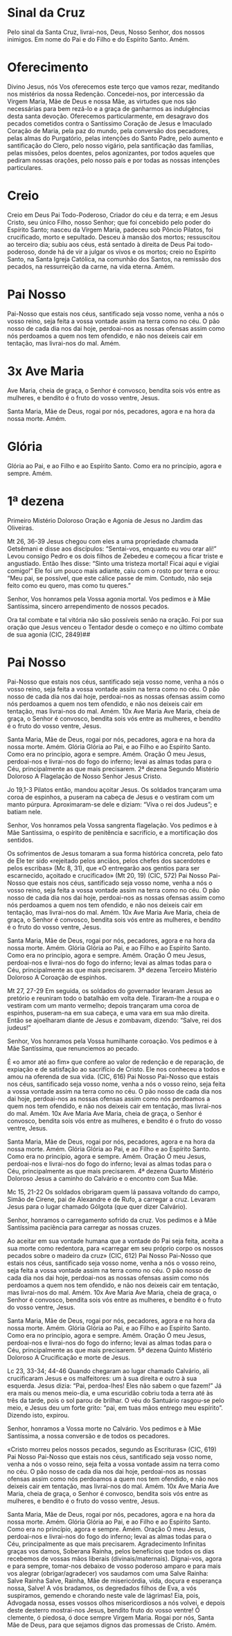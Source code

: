 # Sinal da Cruz
Pelo sinal da Santa Cruz, livrai-nos, Deus, Nosso Senhor, dos nossos inimigos.
Em nome do Pai e do Filho e do Espírito Santo. Amém.
# Oferecimento
Divino Jesus, nós Vos oferecemos este terço que vamos rezar, meditando nos mistérios da nossa Redenção. Concedei-nos, por intercessão da Virgem Maria, Mãe de Deus e nossa Mãe, as virtudes que nos são necessárias para bem rezá-lo e a graça de ganharmos as indulgências desta santa devoção. 
Oferecemos particularmente, em desagravo dos pecados cometidos contra o Santíssimo Coração de Jesus e Imaculado Coração de Maria, pela paz do mundo, pela conversão dos pecadores, pelas almas do Purgatório, pelas intenções do Santo Padre, pelo aumento e santificação do Clero, pelo nosso vigário, pela santificação das famílias, pelas missões, pelos doentes, pelos agonizantes, por todos aqueles que pediram nossas orações, pelo nosso país e por todas as nossas intenções particulares.
# Creio
Creio em Deus Pai Todo-Poderoso, Criador do céu e da terra; e em Jesus Cristo, seu único Filho, nosso Senhor; que foi concebido pelo poder do Espí­rito Santo; nasceu da Virgem Maria, padeceu sob Pôncio Pilatos, foi crucificado, morto e sepultado. Desceu à mansão dos mortos; ressuscitou ao terceiro dia; subiu aos céus, está sentado à direita de Deus Pai todo-poderoso, donde há de vir a julgar os vivos e os mortos; creio no Espí­rito Santo, na Santa Igreja Católica, na comunhão dos Santos, na remissão dos pecados, na ressurreição da carne, na vida eterna.
Amém.
# Pai Nosso
Pai-Nosso que estais nos céus, santificado seja vosso nome, venha a nós o vosso reino, seja feita a vossa vontade assim na terra como no céu. O pão nosso de cada dia nos dai hoje, perdoai-nos as nossas ofensas assim como nós perdoamos a quem nos tem ofendido, e não nos deixeis cair em tentação, mas livrai-nos do mal.
Amém.
# 3x Ave Maria
Ave Maria, cheia de graça, o Senhor é convosco, bendita sois vós entre as mulheres, e bendito é o fruto do vosso ventre, Jesus.

Santa Maria, Mãe de Deus, rogai por nós, pecadores, agora e na hora da nossa morte.
Amém.
# Glória
Glória ao Pai, e ao Filho e ao Espírito Santo. Como era no princípio, agora e sempre.
Amém.

# 1ª dezena
 Primeiro Mistério Doloroso
Oração e Agonia de Jesus no Jardim das Oliveiras.

Mt 26, 36-39
Jesus chegou com eles a uma propriedade chamada Getsêmani e disse aos discípulos: “Sentai-vos, enquanto eu vou orar ali!” Levou consigo Pedro e os dois filhos de Zebedeu e começou a ficar triste e angustiado. Então lhes disse: “Sinto uma tristeza mortal! Ficai aqui e vigiai comigo!” Ele foi um pouco mais adiante, caiu com o rosto por terra e orou: “Meu pai, se possível, que este cálice passe de mim. Contudo, não seja feito como eu quero, mas como tu queres.”

Senhor, Vos honramos pela Vossa agonia mortal. Vos pedimos e à Mãe Santíssima, sincero arrependimento de nossos pecados.

Ora tal combate e tal vitória não são possíveis senão na oração. Foi por sua oração que Jesus venceu o Tentador desde o começo e no último combate de sua agonia (CIC, 2849)##
# Pai Nosso
Pai-Nosso que estais nos céus, santificado seja vosso nome, venha a nós o vosso reino, seja feita a vossa vontade assim na terra como no céu. O pão nosso de cada dia nos dai hoje, perdoai-nos as nossas ofensas assim como nós perdoamos a quem nos tem ofendido, e não nos deixeis cair em tentação, mas livrai-nos do mal.
Amém.
10x Ave Maria
Ave Maria, cheia de graça, o Senhor é convosco, bendita sois vós entre as mulheres, e bendito é o fruto do vosso ventre, Jesus.

Santa Maria, Mãe de Deus, rogai por nós, pecadores, agora e na hora da nossa morte.
Amém.
 Glória
Glória ao Pai, e ao Filho e ao Espírito Santo. Como era no princípio, agora e sempre.
Amém.
 Oração
Ó meu Jesus, perdoai-nos e livrai-nos do fogo do inferno; levai as almas todas para o Céu, principalmente as que mais precisarem.
2ª dezena
 Segundo Mistério Doloroso
A Flagelação de Nosso Senhor Jesus Cristo.

Jo 19,1-3
Pilatos então, mandou açoitar Jesus. Os soldados trançaram uma coroa de espinhos, a puseram na cabeça de Jesus e o vestiram com um manto púrpura. Aproximaram-se dele e diziam: “Viva o rei dos Judeus”; e batiam nele.

Senhor, Vos honramos pela Vossa sangrenta flagelação. Vos pedimos e à Mãe Santíssima, o espírito de penitência e sacrifício, e a mortificação dos sentidos.

Os sofrimentos de Jesus tomaram a sua forma histórica concreta, pelo fato de Ele ter sido «rejeitado pelos anciãos, pelos chefes dos sacerdotes e pelos escribas» (Mc 8, 31), que «O entregarão aos gentios para ser escarnecido, açoitado e crucificado» (Mt 20, 19) (CIC, 572)
 Pai Nosso
Pai-Nosso que estais nos céus, santificado seja vosso nome, venha a nós o vosso reino, seja feita a vossa vontade assim na terra como no céu. O pão nosso de cada dia nos dai hoje, perdoai-nos as nossas ofensas assim como nós perdoamos a quem nos tem ofendido, e não nos deixeis cair em tentação, mas livrai-nos do mal.
Amém.
10x Ave Maria
Ave Maria, cheia de graça, o Senhor é convosco, bendita sois vós entre as mulheres, e bendito é o fruto do vosso ventre, Jesus.

Santa Maria, Mãe de Deus, rogai por nós, pecadores, agora e na hora da nossa morte.
Amém.
 Glória
Glória ao Pai, e ao Filho e ao Espírito Santo. Como era no princípio, agora e sempre.
Amém.
 Oração
Ó meu Jesus, perdoai-nos e livrai-nos do fogo do inferno; levai as almas todas para o Céu, principalmente as que mais precisarem.
3ª dezena
 Terceiro Mistério Doloroso
A Coroação de espinhos.

Mt 27, 27-29
Em seguida, os soldados do governador levaram Jesus ao pretório e reuniram todo o batalhão em volta dele. Tiraram-lhe a roupa e o vestiram com um manto vermelho; depois trançaram uma coroa de espinhos, puseram-na em sua cabeça, e uma vara em sua mão direita. Então se ajoelharam diante de Jesus e zombavam, dizendo: “Salve, rei dos judeus!”

Senhor, Vos honramos pela Vossa humilhante coroação. Vos pedimos e à Mãe Santíssima, que renunciemos ao pecado.

É «o amor até ao fim» que confere ao valor de redenção e de reparação, de expiação e de satisfação ao sacrifício de Cristo. Ele nos conheceu a todos e amou na oferenda de sua vida. (CIC, 616)
 Pai Nosso
Pai-Nosso que estais nos céus, santificado seja vosso nome, venha a nós o vosso reino, seja feita a vossa vontade assim na terra como no céu. O pão nosso de cada dia nos dai hoje, perdoai-nos as nossas ofensas assim como nós perdoamos a quem nos tem ofendido, e não nos deixeis cair em tentação, mas livrai-nos do mal.
Amém.
10x Ave Maria
Ave Maria, cheia de graça, o Senhor é convosco, bendita sois vós entre as mulheres, e bendito é o fruto do vosso ventre, Jesus.

Santa Maria, Mãe de Deus, rogai por nós, pecadores, agora e na hora da nossa morte.
Amém.
 Glória
Glória ao Pai, e ao Filho e ao Espírito Santo. Como era no princípio, agora e sempre.
Amém.
 Oração
Ó meu Jesus, perdoai-nos e livrai-nos do fogo do inferno; levai as almas todas para o Céu, principalmente as que mais precisarem.
4ª dezena
 Quarto Mistério Doloroso
Jesus a caminho do Calvário e o encontro com Sua Mãe.

Mc 15, 21-22
Os soldados obrigaram quem lá passava voltando do campo, Simão de Cirene, pai de Alexandre e de Rufo, a carregar a cruz. Levaram Jesus para o lugar chamado Gólgota (que quer dizer Calvário).

Senhor, honramos o carregamento sofrido da cruz. Vos pedimos e à Mãe Santíssima paciência para carregar as nossas cruzes.

Ao aceitar em sua vontade humana que a vontade do Pai seja feita, aceita a sua morte como redentora, para «carregar em seu próprio corpo os nossos pecados sobre o madeiro da cruz» (CIC, 612)
 Pai Nosso
Pai-Nosso que estais nos céus, santificado seja vosso nome, venha a nós o vosso reino, seja feita a vossa vontade assim na terra como no céu. O pão nosso de cada dia nos dai hoje, perdoai-nos as nossas ofensas assim como nós perdoamos a quem nos tem ofendido, e não nos deixeis cair em tentação, mas livrai-nos do mal.
Amém.
10x Ave Maria
Ave Maria, cheia de graça, o Senhor é convosco, bendita sois vós entre as mulheres, e bendito é o fruto do vosso ventre, Jesus.

Santa Maria, Mãe de Deus, rogai por nós, pecadores, agora e na hora da nossa morte.
Amém.
 Glória
Glória ao Pai, e ao Filho e ao Espírito Santo. Como era no princípio, agora e sempre.
Amém.
 Oração
Ó meu Jesus, perdoai-nos e livrai-nos do fogo do inferno; levai as almas todas para o Céu, principalmente as que mais precisarem.
5ª dezena
 Quinto Mistério Doloroso
A Crucificação e morte de Jesus.

Lc 23, 33-34; 44-46
Quando chegaram ao lugar chamado Calvário, ali crucificaram Jesus e os malfeitores: um à sua direita e outro à sua esquerda. Jesus dizia: “Pai, perdoa-lhes! Eles não sabem o que fazem!” Já era mais ou menos meio-dia, e uma escuridão cobriu toda a terra até às três da tarde, pois o sol parou de brilhar. O véu do Santuário rasgou-se pelo meio, e Jesus deu um forte grito: “pai, em tuas mãos entrego meu espírito”. Dizendo isto, expirou.

Senhor, honramos a Vossa morte no Calvário. Vos pedimos e à Mãe Santíssima, a nossa conversão e de todos os pecadores.

«Cristo morreu pelos nossos pecados, segundo as Escrituras» (CIC, 619)
 Pai Nosso
Pai-Nosso que estais nos céus, santificado seja vosso nome, venha a nós o vosso reino, seja feita a vossa vontade assim na terra como no céu. O pão nosso de cada dia nos dai hoje, perdoai-nos as nossas ofensas assim como nós perdoamos a quem nos tem ofendido, e não nos deixeis cair em tentação, mas livrai-nos do mal.
Amém.
10x Ave Maria
Ave Maria, cheia de graça, o Senhor é convosco, bendita sois vós entre as mulheres, e bendito é o fruto do vosso ventre, Jesus.

Santa Maria, Mãe de Deus, rogai por nós, pecadores, agora e na hora da nossa morte.
Amém.
 Glória
Glória ao Pai, e ao Filho e ao Espírito Santo. Como era no princípio, agora e sempre.
Amém.
 Oração
Ó meu Jesus, perdoai-nos e livrai-nos do fogo do inferno; levai as almas todas para o Céu, principalmente as que mais precisarem.
 Agradecimento
Infinitas graças vos damos, Soberana Rainha, pelos benefícios que todos os dias recebemos de vossas mãos liberais (divinais/maternais).
Dignai-vos, agora e para sempre, tomar-nos debaixo de vosso poderoso amparo e para mais vos alegrar (obrigar/agradecer) vos saudamos com uma Salve Rainha:
 Salve Rainha
Salve, Rainha, Mãe de misericórdia, vida, doçura e esperança nossa, Salve! A vós bradamos, os degredados filhos de Eva, a vós suspiramos, gemendo e chorando neste vale de lágrimas! Eia, pois, Advogada nossa, esses vossos olhos misericordiosos a nós volvei, e depois deste desterro mostrai-nos Jesus, bendito fruto do vosso ventre! Ó clemente, ó piedosa, ó doce sempre Virgem Maria.
Rogai por nós, Santa Mãe de Deus, para que sejamos dignos das promessas de Cristo.
Amém.
